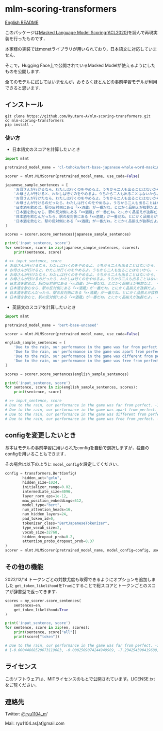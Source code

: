 # mlm-scoring-transformers

[English README](https://github.com/Ryutaro-A/mlm-scoring-transformers/blob/main/README.md)

このパッケージは[Masked Language Model Scoring(ACL2020)](https://arxiv.org/abs/1910.14659)を読んで再現実装を行ったものです．

本家様の実装ではmxnetライブラリが用いられており，日本語文に対応していません．

そこで，Hugging Face上で公開されているMasked Modelが使えるようにしたものを公開します．

全てのモデルに試してはいませんが，おそらくほとんどの事前学習モデルが利用できると思います．

## インストール

```
git clone https://github.com/Ryutaro-A/mlm-scoring-transformers.git
cd mlm-scoring-transformers
pip install .
```

### 使い方

* 日本語文のスコアを計算したいとき

```python
import mlmt

pretrained_model_name = 'cl-tohoku/bert-base-japanese-whole-word-masking'

scorer = mlmt.MLMScorer(pretrained_model_name, use_cuda=False)

japanese_sample_sentences = [
    'お母さんが行けるなら、わたしは行くのをやめるよ。うちから二人も出ることはないから。',
    'お母さんが行けると、わたしは行くのをやめるよ。うちから二人も出ることはないから。',
    'お母さんが行けたなら、わたしは行くのをやめるよ。うちから二人も出ることはないから。',
    'お母さんが行けるのだったら、わたしは行くのをやめるよ。うちから二人も出ることはないから。',
    '日本酒を飲めば、駅の反対側にある「××酒蔵」が一番だね。とにかく品揃えが抜群だよ。',
    '日本酒を飲むなら、駅の反対側にある「××酒蔵」が一番だね。とにかく品揃えが抜群だよ。',
    '日本酒を飲むんだったら、駅の反対側にある「××酒蔵」が一番だね。とにかく品揃えが抜群だよ。',
    '日本酒を飲むと、駅の反対側にある「××酒蔵」が一番だね。とにかく品揃えが抜群だよ。',
]

scores = scorer.score_sentences(japanese_sample_sentences)

print('input_sentence, score')
for sentence, score in zip(japanese_sample_sentences, scores):
    print(sentence, score)

# >> input_sentence, score
# お母さんが行けるなら、わたしは行くのをやめるよ。うちから二人も出ることはないから。 -72.90809887713657
# お母さんが行けると、わたしは行くのをやめるよ。うちから二人も出ることはないから。 -75.87569694537336
# お母さんが行けたなら、わたしは行くのをやめるよ。うちから二人も出ることはないから。 -65.31722020490005
# お母さんが行けるのだったら、わたしは行くのをやめるよ。うちから二人も出ることはないから。 -86.46473170552028
# 日本酒を飲めば、駅の反対側にある「××酒蔵」が一番だね。とにかく品揃えが抜群だよ。 -85.50868926288888
# 日本酒を飲むなら、駅の反対側にある「××酒蔵」が一番だね。とにかく品揃えが抜群だよ。 -81.26314979794296
# 日本酒を飲むんだったら、駅の反対側にある「××酒蔵」が一番だね。とにかく品揃えが抜群だよ。 -82.7387441759266
# 日本酒を飲むと、駅の反対側にある「××酒蔵」が一番だね。とにかく品揃えが抜群だよ。 -92.14111483963103
```

* 英語文のスコアを計算したいとき

```python
import mlmt

pretrained_model_name = 'bert-base-uncased'

scorer = mlmt.MLMScorer(pretrained_model_name, use_cuda=False)

english_sample_sentences = [
    'Due to the rain, our performance in the game was far from perfect.',
    'Due to the rain, our performance in the game was apart from perfect.',
    'Due to the rain, our performance in the game was different from perfect.',
    'Due to the rain, our performance in the game was free from perfect.',
]

scores = scorer.score_sentences(english_sample_sentences)

print('input_sentence, score')
for sentence, score in zip(english_sample_sentences, scores):
    print(sentence, score)

# >> input_sentence, score
# Due to the rain, our performance in the game was far from perfect. -13.874692459549525
# Due to the rain, our performance in the game was apart from perfect. -15.486674794020251
# Due to the rain, our performance in the game was different from perfect. -16.62563831794064
# Due to the rain, our performance in the game was free from perfect. -20.5683701854279
```

## configを変更したいとき

基本はモデルの事前学習に用いられたconfigを自動で選択しますが，独自のconfigを用いることもできます．

その場合は以下のように `model_config`を設定してください．

```python
config = transformers.BertConfig(
        hidden_act="gelu",
        hidden_size=1024,
        initializer_range=0.02,
        intermediate_size=4096,
        layer_norm_eps=1e-12,
        max_position_embeddings=512,
        model_type="bert",
        num_attention_heads=16,
        num_hidden_layers=24,
        pad_token_id=0,
        tokenizer_class="BertJapaneseTokenizer",
        type_vocab_size=2,
        vocab_size=32768,
        hidden_dropout_prob=0.2,
        attention_probs_dropout_prob=0.37
)
scorer = mlmt.MLMScorer(pretrained_model_name, model_config=config, use_cuda=False)
```

## その他の機能
2022/12/14 トークンごとの対数尤度も取得できるようにオプションを追加しました
`get_token_likelihood`を`True`にすることで総スコアとトークンごとのスコアが辞書型で返ってきます．
```python
scores = my_scorer.score_sentences(
    sentences=en,
    get_token_likelihood=True
)

print('input_sentence, score')
for sentence, score in zip(en, scores):
    print(sentence, score["all"])
    print(score["token"])

# Due to the rain, our performance in the game was far from perfect. -13.874687737519245
# [-0.00044868520073119083, -0.0002509074244949909, -7.234254390419689, -0.1027699065355511, -0.05655604143014172, -0.04961800099545115, -0.0015554001203739796, -0.004590661092892022, -6.211619135159143, -0.21036846650855923, -0.0017955319970342492, -5.960464655174753e-08, -0.00011099000773481521, -0.00026807801725587353, -0.00048148300554723856]
```

## ライセンス
このソフトウェアは、MITライセンスのもとで公開されています。LICENSE.txtをご覧ください。

## 連絡先

Twitter: [@ryu1104_m](https://twitter.com/ryu1104_m)'

Mail: ryu1104.as[at]gmail.com
